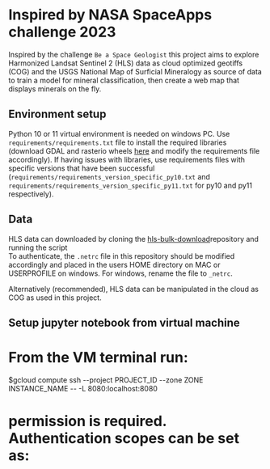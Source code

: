 # Inspired by NASA SpaceApps challenge 2023
Inspired by the challenge `Be a Space Geologist` this project aims to explore Harmonized Landsat Sentinel 2 (HLS) data as cloud optimized geotiffs (COG) and the USGS National Map of Surficial Mineralogy as source of data to train a model for mineral classification, then create a web map that displays minerals on the fly. 

## Environment setup
Python 10 or 11 virtual environment is needed on windows PC. Use `requirements/requirements.txt` file to install the required libraries (download GDAL and rasterio wheels [here](https://www.lfd.uci.edu/~gohlke/pythonlibs/) and modify the requirements file accordingly). If having issues with libraries, use requirements files with specific versions that have been successful (`requirements/requirements_version_specific_py10.txt` and `requirements/requirements_version_specific_py11.txt` for py10 and py11 respectively).

## Data
HLS data can downloaded by cloning the [hls-bulk-download](https://git.earthdata.nasa.gov/scm/lpdur/hls-bulk-download.git)repository and running the script  
To authenticate, the `.netrc` file in this repository should be modified accordingly and placed in the users HOME directory on MAC or USERPROFILE on windows. For windows, rename the file to `_netrc`.  

Alternatively (recommended), HLS data can be manipulated in the cloud as COG as used in this project.

## Setup jupyter notebook from virtual machine
# From the VM terminal run:
$gcloud compute ssh --project PROJECT_ID --zone ZONE INSTANCE_NAME -- -L 8080:localhost:8080
# permission is required. Authentication scopes can be set as:

